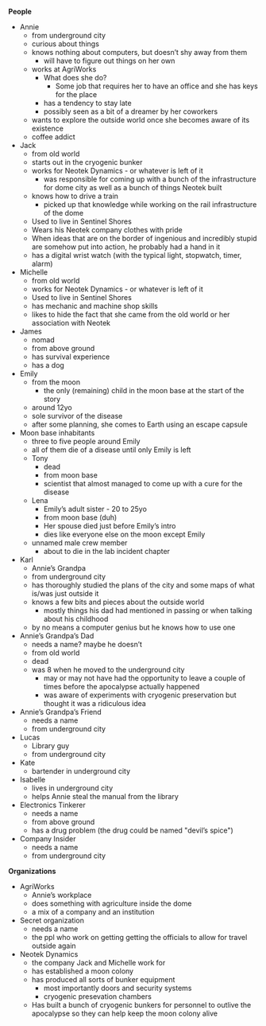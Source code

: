 **People**

* Annie 
  * from underground city
  * curious about things
  * knows nothing about computers, but doesn’t shy away from them 
    * will have to figure out things on her own
  * works at AgriWorks 
    * What does she do? 
      * Some job that requires her to have an office and she has keys for the place
    * has a tendency to stay late
    * possibly seen as a bit of a dreamer by her coworkers
  * wants to explore the outside world once she becomes aware of its existence
  * coffee addict
* Jack 
  * from old world
  * starts out in the cryogenic bunker
  * works for Neotek Dynamics - or whatever is left of it
    * was responsible for coming up with a bunch of the infrastructure for dome city as well as a bunch of things Neotek built
  * knows how to drive a train
    * picked up that knowledge while working on the rail infrastructure of the dome
  * Used to live in Sentinel Shores
  * Wears his Neotek company clothes with pride
  * When ideas that are on the border of ingenious and incredibly stupid are somehow put into action, he probably had a hand in it
  * has a digital wrist watch (with the typical light, stopwatch, timer, alarm)
* Michelle 
  * from old world
  * works for Neotek Dynamics - or whatever is left of it
  * Used to live in Sentinel Shores
  * has mechanic and machine shop skills
  * likes to hide the fact that she came from the old world or her association with Neotek
* James 
  * nomad
  * from above ground
  * has survival experience
  * has a dog
* Emily 
  * from the moon 
    * the only (remaining) child in the moon base at the start of the story
  * around 12yo
  * sole survivor of the disease
  * after some planning, she comes to Earth using an escape capsule
* Moon base inhabitants 
  * three to five people around Emily
  * all of them die of a disease until only Emily is left
  * Tony 
    * dead
    * from moon base
    * scientist that almost managed to come up with a cure for the disease
  * Lena 
    * Emily’s adult sister - 20 to 25yo
    * from moon base (duh)
    * Her spouse died just before Emily’s intro
    * dies like everyone else on the moon except Emily
  * unnamed male crew member 
    * about to die in the lab incident chapter
* Karl 
  * Annie’s Grandpa
  * from underground city
  * has thoroughly studied the plans of the city and some maps of what is/was just outside it
  * knows a few bits and pieces about the outside world 
    * mostly things his dad had mentioned in passing or when talking about his childhood
  * by no means a computer genius but he knows how to use one
* Annie’s Grandpa’s Dad 
  * needs a name? maybe he doesn’t
  * from old world
  * dead
  * was 8 when he moved to the underground city 
    * may or may not have had the opportunity to leave a couple of times before the apocalypse actually happened
    * was aware of experiments with cryogenic preservation but thought it was a ridiculous idea
* Annie’s Grandpa’s Friend 
  * needs a name
  * from underground city
* Lucas 
  * Library guy
  * from underground city
* Kate 
  * bartender in underground city
* Isabelle 
  * lives in underground city
  * helps Annie steal the manual from the library
* Electronics Tinkerer 
  * needs a name
  * from above ground
  * has a drug problem (the drug could be named "devil’s spice")
* Company Insider 
  * needs a name
  * from underground city

**Organizations**

* AgriWorks 
  * Annie’s workplace
  * does something with agriculture inside the dome
  * a mix of a company and an institution
* Secret organization 
  * needs a name
  * the ppl who work on getting getting the officials to allow for travel outside again
* Neotek Dynamics 
  * the company Jack and Michelle work for
  * has established a moon colony
  * has produced all sorts of bunker equipment 
    * most importantly doors and security systems
    * cryogenic presevation chambers
  * Has built a bunch of cryogenic bunkers for personnel to outlive the apocalypse so they can help keep the moon colony alive